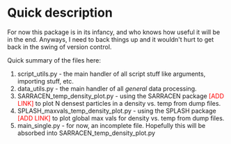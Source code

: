 # Quick description
For now this package is in its infancy, and who knows how useful it will be in the end. Anyways, I need to back things up and it wouldn't hurt to get back in the swing of version control.

Quick summary of the files here:
1. script\_utils.py - the main handler of all script stuff like arguments, importing stuff, etc.
2. data\_utils.py - the main handler of all *general* data processing.
3. SARRACEN\_temp\_density\_plot.py - using the SARRACEN package <font color="red">[ADD LINK]</font> to plot N densest particles in a density vs. temp from dump files.
4. SPLASH\_maxvals\_temp\_density\_plot.py - using the SPLASH package <font color="red">[ADD LINK]</font> to plot global max vals for density vs. temp from dump files.
5. main\_single.py - for now, an incomplete file. Hopefully this will be absorbed into SARRACEN\_temp\_density\_plot.py
